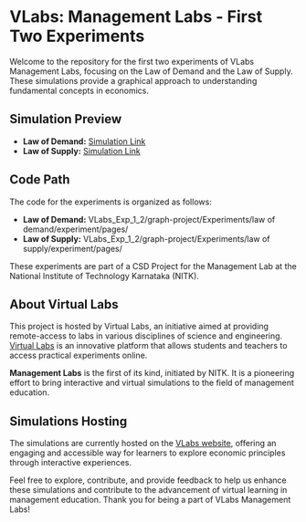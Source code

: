 # VLabs: Management Labs - First Two Experiments

Welcome to the repository for the first two experiments of VLabs Management Labs, focusing on the Law of Demand and the Law of Supply. These simulations provide a graphical approach to understanding fundamental concepts in economics.

## Simulation Preview

- **Law of Demand:** [Simulation Link](https://solve-nitk.github.io/vlab-management-lab/exp-law-of-demand/simulation.html)
- **Law of Supply:** [Simulation Link](https://solve-nitk.github.io/vlab-management-lab/exp-law-of-supply/simulation.html)

## Code Path

The code for the experiments is organized as follows:

- **Law of Demand:** VLabs_Exp_1_2/graph-project/Experiments/law of demand/experiment/pages/
- **Law of Supply:** VLabs_Exp_1_2/graph-project/Experiments/law of supply/experiment/pages/

These experiments are part of a CSD Project for the Management Lab at the National Institute of Technology Karnataka (NITK).

## About Virtual Labs

This project is hosted by Virtual Labs, an initiative aimed at providing remote-access to labs in various disciplines of science and engineering. [Virtual Labs](https://www.vlab.co.in/) is an innovative platform that allows students and teachers to access practical experiments online.

**Management Labs** is the first of its kind, initiated by NITK. It is a pioneering effort to bring interactive and virtual simulations to the field of management education.

## Simulations Hosting

The simulations are currently hosted on the [VLabs website](https://www.vlab.co.in/), offering an engaging and accessible way for learners to explore economic principles through interactive experiences.

Feel free to explore, contribute, and provide feedback to help us enhance these simulations and contribute to the advancement of virtual learning in management education. Thank you for being a part of VLabs Management Labs!

